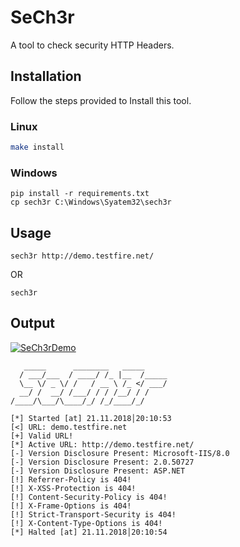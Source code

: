 # SeCh3r
A tool to check security HTTP Headers.


## Installation
Follow the steps provided to Install this tool.

### Linux
```bash
make install
```

### Windows
```
pip install -r requirements.txt
cp sech3r C:\Windows\Syatem32\sech3r
```


## Usage
```
sech3r http://demo.testfire.net/
```

OR

```
sech3r
```

## Output
[![SeCh3rDemo](https://asciinema.org/a/213041.svg)](https://asciinema.org/a/213041?autoplay=1)
```
   _____      ________   _____
  / ___/___  / ____/ /_ |__  /_____
  \__ \/ _ \/ /   / __ \ /_ </ ___/
  __/ /  __/ /___/ / / /__/ / /
/____/\___/\____/_/ /_/____/_/

[*] Started [at] 21.11.2018│20:10:53
[<] URL: demo.testfire.net
[+] Valid URL!
[*] Active URL: http://demo.testfire.net/
[-] Version Disclosure Present: Microsoft-IIS/8.0
[-] Version Disclosure Present: 2.0.50727
[-] Version Disclosure Present: ASP.NET
[!] Referrer-Policy is 404!
[!] X-XSS-Protection is 404!
[!] Content-Security-Policy is 404!
[!] X-Frame-Options is 404!
[!] Strict-Transport-Security is 404!
[!] X-Content-Type-Options is 404!
[*] Halted [at] 21.11.2018│20:10:54
```
